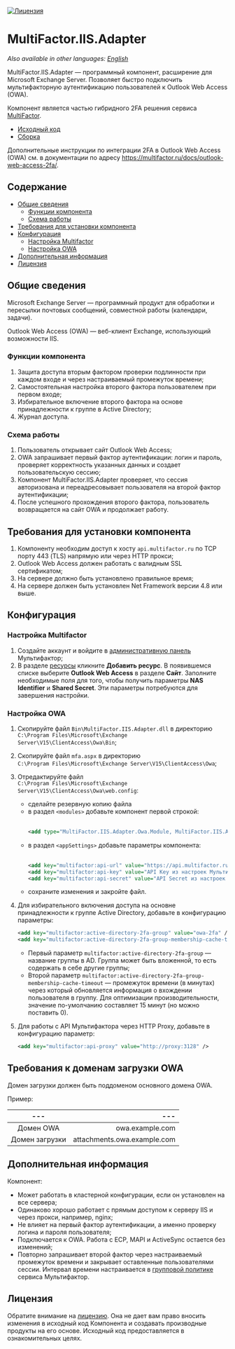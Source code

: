 [![Лицензия](https://img.shields.io/badge/license-view-orange)](LICENSE.ru.md)

# MultiFactor.IIS.Adapter

_Also available in other languages: [English](README.md)_

MultiFactor.IIS.Adapter &mdash; программный компонент, расширение для Microsoft Exchange Server. Позволяет быстро подключить мультифакторную аутентификацию пользователей к Outlook Web Access (OWA). 

Компонент является частью гибридного 2FA решения сервиса <a href="https://multifactor.ru/" target="_blank">MultiFactor</a>.

* <a href="https://github.com/MultifactorLab/MultiFactor.IIS.Adapter" target="_blank">Исходный код</a>
* <a href="https://github.com/MultifactorLab/MultiFactor.IIS.Adapter/releases" target="_blank">Сборка</a>

Дополнительные инструкции по интеграции 2FA в Outlook Web Access (OWA) см. в документации по адресу https://multifactor.ru/docs/outlook-web-access-2fa/.

## Содержание

- [Общие сведения](#общие-сведения)
  - [Функции компонента](#функции-компонента)
  - [Схема работы](#схема-работы)
- [Требования для установки компонента](#требования-для-установки-компонента)
- [Конфигурация](#конфигурация)
  - [Настройка Multifactor](#настройка-multifactor)
  - [Настройка OWA](#настройка-owa)
- [Дополнительная информация](#дополнительная-информация)
- [Лицензия](#лицензия)

## Общие сведения

Microsoft Exchange Server — программный продукт для обработки и пересылки почтовых сообщений, совместной работы (календари, задачи).

Outlook Web Access (OWA) — веб-клиент Exchange, использующий возможности IIS.

### Функции компонента

1. Защита доступа вторым фактором проверки подлинности при каждом входе и через настраиваемый промежуток времени;
2. Самостоятельная настройка второго фактора пользователем при первом входе;
3. Избирательное включение второго фактора на основе принадлежности к группе в Active Directory;
4. Журнал доступа.

### Схема работы

1. Пользователь открывает сайт Outlook Web Access;
2. OWA запрашивает первый фактор аутентификации: логин и пароль, проверяет корректность указанных данных и создает пользовательскую сессию;
3. Компонент MultiFactor.IIS.Adapter проверяет, что сессия авторизована и переадресовывает пользователя на второй фактор аутентификации;
4. После успешного прохождения второго фактора, пользователь возвращается на сайт OWA и продолжает работу.

## Требования для установки компонента

1. Компоненту необходим доступ к хосту ```api.multifactor.ru``` по TCP порту 443 (TLS) напрямую или через HTTP прокси;
2. Outlook Web Access должен работать с валидным SSL сертификатом;
3. На сервере должно быть установлено правильное время;
4. На сервере должен быть установлен Net Framework версии 4.8 или выше.

## Конфигурация

### Настройка Multifactor

1. Создайте аккаунт и войдите в <a href="https://admin.multifactor.ru" target="_blank">административную панель</a> Мультифактор;
2. В разделе <a href="https://admin.multifactor.ru/resources" target="_blank">ресурсы</a> кликните **Добавить ресурс**. В появившемся списке выберите **Outlook Web Access** в разделе **Сайт**. Заполните необходимые поля для того, чтобы получить параметры **NAS Identifier** и **Shared Secret**. Эти параметры потребуются для завершения настройки.

### Настройка OWA

1. Скопируйте файл ``Bin\MultiFactor.IIS.Adapter.dll`` в директорию <br/>``C:\Program Files\Microsoft\Exchange Server\V15\ClientAccess\Owa\Bin``;
2. Скопируйте файл ``mfa.aspx`` в директорию <br/>``C:\Program Files\Microsoft\Exchange Server\V15\ClientAccess\Owa``;
3. Отредактируйте файл <br/>``C:\Program Files\Microsoft\Exchange Server\V15\ClientAccess\Owa\web.config``:
   - сделайте резервную копию файла
   - в раздел ```<modules>``` добавьте компонент первой строкой:<br/><br/>
     ```xml
     <add type="MultiFactor.IIS.Adapter.Owa.Module, MultiFactor.IIS.Adapter" name="MFA" />
     ```
   - в раздел ```<appSettings>``` добавьте параметры компонента:<br/><br/>
     ```xml
     <add key="multifactor:api-url" value="https://api.multifactor.ru" />
     <add key="multifactor:api-key" value="API Key из настроек Мультифактора" />
     <add key="multifactor:api-secret" value="API Secret из настроек Мультифактора" />
     ```
   - сохраните изменения и закройте файл.
4. Для избирательного включения доступа на основне принадлежности к группе Active Directory, добавьте в конфигурацию параметры:

   ```xml
   <add key="multifactor:active-directory-2fa-group" value="owa-2fa" />
   <add key="multifactor:active-directory-2fa-group-membership-cache-timeout" value="15"/>
   ```
   * Первый параметр ``multifactor:active-directory-2fa-group`` &mdash; название группы в AD. Группа может быть вложенной, то есть содержать в себе другие группы;
   * Второй параметр ``multifactor:active-directory-2fa-group-membership-cache-timeout`` &mdash; промежуток времени (в минутах) через который обновляется информация о вхождении пользователя в группу. Для оптимизации производительности, значение по-умолчанию составляет 15 минут (но можно поставить 0).

5. Для работы с API Мультифактора через HTTP Proxy, добавьте в конфигурацию параметр:

   ```xml
   <add key="multifactor:api-proxy" value="http://proxy:3128" />
   ```

## Требования к доменам загрузки OWA

Домен загрузки должен быть поддоменом основного домена OWA.

Пример:

|      ---       |                         --- |
|:--------------:|----------------------------:|
|   Домен OWA    |             owa.example.com |
| Домен загрузки | attachments.owa.example.com |

## Дополнительная информация

Компонент:

* Может работать в кластерной конфигурации, если он установлен на все сервера;
* Одинаково хорошо работает с прямым доступом к серверу IIS и через прокси, например, nginx;
* Не влияет на первый фактор аутентификации, а именно проверку логина и пароля пользователя;
* Подключается к OWA. Работа с ECP, MAPI и ActiveSync остается без изменений;
* Повторно запрашивает второй фактор через настраиваемый промежуток времени и закрывает оставленные пользователями сессии. Интервал времени настраивается в <a href="https://admin.multifactor.ru/groups" target="_blank">групповой политике</a> сервиса Мультифактор.

## Лицензия

Обратите внимание на [лицензию](LICENSE.ru.md). Она не дает вам право вносить изменения в исходный код Компонента и создавать производные продукты на его основе. Исходный код предоставляется в ознакомительных целях.